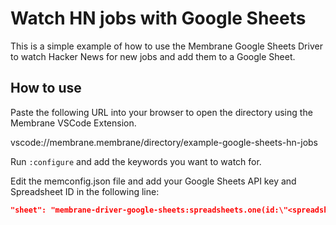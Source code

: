 # Watch HN jobs with Google Sheets

This is a simple example of how to use the Membrane Google Sheets Driver to watch Hacker News for new jobs and add them to a Google Sheet.

## How to use

Paste the following URL into your browser to open the directory using the Membrane VSCode Extension.

vscode://membrane.membrane/directory/example-google-sheets-hn-jobs

Run `:configure` and add the keywords you want to watch for.

Edit the memconfig.json file and add your Google Sheets API key and Spreadsheet ID  in the following line:

````json
"sheet": "membrane-driver-google-sheets:spreadsheets.one(id:\"<spreadsheetId>\").sheets.one(sheetId:<sheetId>)",
````